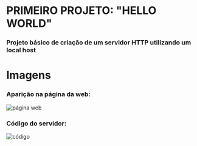 <h1>PRIMEIRO PROJETO: "HELLO WORLD"</h1>

 ### Projeto básico de criação de um servidor HTTP utilizando um local host

 <h1>Imagens</h1>

### Aparição na página da web:
 
 ![página web](https://github.com/user-attachments/assets/dff06859-e9d6-43f1-9da3-86fda67f4b31)



### Código do servidor:

![código ](https://github.com/user-attachments/assets/fe0108af-54fa-4f29-9961-7d4bfdb349f9)
